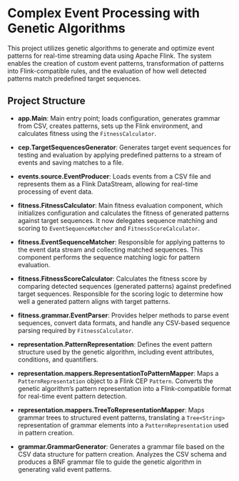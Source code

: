 # Complex Event Processing with Genetic Algorithms

This project utilizes genetic algorithms to generate and optimize event patterns for real-time streaming data using Apache Flink. The system enables the creation of custom event patterns, transformation of patterns into Flink-compatible rules, and the evaluation of how well detected patterns match predefined target sequences.

## Project Structure

- **app.Main**: Main entry point; loads configuration, generates grammar from CSV, creates patterns, sets up the Flink environment, and calculates fitness using the `FitnessCalculator`.

- **cep.TargetSequencesGenerator**: Generates target event sequences for testing and evaluation by applying predefined patterns to a stream of events and saving matches to a file.

- **events.source.EventProducer**: Loads events from a CSV file and represents them as a Flink DataStream, allowing for real-time processing of event data.

- **fitness.FitnessCalculator**: Main fitness evaluation component, which initializes configuration and calculates the fitness of generated patterns against target sequences. It now delegates sequence matching and scoring to `EventSequenceMatcher` and `FitnessScoreCalculator`.

- **fitness.EventSequenceMatcher**: Responsible for applying patterns to the event data stream and collecting matched sequences. This component performs the sequence matching logic for pattern evaluation.

- **fitness.FitnessScoreCalculator**: Calculates the fitness score by comparing detected sequences (generated patterns) against predefined target sequences. Responsible for the scoring logic to determine how well a generated pattern aligns with target patterns.

- **fitness.grammar.EventParser**: Provides helper methods to parse event sequences, convert data formats, and handle any CSV-based sequence parsing required by `FitnessCalculator`.

- **representation.PatternRepresentation**: Defines the event pattern structure used by the genetic algorithm, including event attributes, conditions, and quantifiers.

- **representation.mappers.RepresentationToPatternMapper**: Maps a `PatternRepresentation` object to a Flink CEP `Pattern`. Converts the genetic algorithm’s pattern representation into a Flink-compatible format for real-time event pattern detection.

- **representation.mappers.TreeToRepresentationMapper**: Maps grammar trees to structured event patterns, translating a `Tree<String>` representation of grammar elements into a `PatternRepresentation` used in pattern creation.

- **grammar.GrammarGenerator**: Generates a grammar file based on the CSV data structure for pattern creation. Analyzes the CSV schema and produces a BNF grammar file to guide the genetic algorithm in generating valid event patterns.


